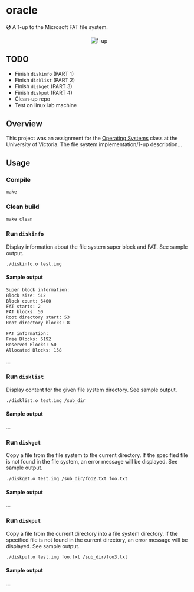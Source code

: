 # oracle
:cd: A 1-up to the Microsoft FAT file system.<br />
<p align="center">
  <img alt="1-up" src="https://user-images.githubusercontent.com/16131737/37385328-c42681cc-2710-11e8-8213-13ce1aa3aafd.gif" />
</p>

## TODO
+ Finish `diskinfo` (PART 1)
+ Finish `disklist` (PART 2)
+ Finish `diskget` (PART 3)
+ Finish `diskput` (PART 4)
+ Clean-up repo
+ Test on linux lab machine

## Overview
This project was an assignment for the [Operating Systems](https://github.com/williamgrosset/oracle/blob/master/csc360_p3.pdf) class at the University of Victoria. The file system implementation/1-up description...

## Usage
### Compile
```
make
```

### Clean build
```
make clean
```

### Run `diskinfo`
Display information about the file system super block and FAT. See sample output.
```bash
./diskinfo.o test.img
```

#### Sample output
```bash
Super block information:
Block size: 512
Block count: 6400
FAT starts: 2
FAT blocks: 50
Root directory start: 53
Root directory blocks: 8

FAT information:
Free Blocks: 6192
Reserved Blocks: 50
Allocated Blocks: 158
```
...

### Run `disklist`
Display content for the given file system directory. See sample output.
```bash
./disklist.o test.img /sub_dir 
```
#### Sample output
...

### Run `diskget`
Copy a file from the file system to the current directory. If the specified file is not found in the file system, an error message will be displayed. See sample output.
```bash
./diskget.o test.img /sub_dir/foo2.txt foo.txt 
```

#### Sample output
...

### Run `diskput`
Copy a file from the current directory into a file system directory. If the specified file is not found in the current directory, an error message will be displayed. See sample output.
```bash
./diskput.o test.img foo.txt /sub_dir/foo3.txt 
```

#### Sample output
...
